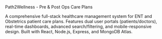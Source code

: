 Path2Wellness - Pre & Post Ops Care Plans

A comprehensive full-stack healthcare management system for ENT and Obstetrics patient care plans. 
Features dual user portals (patients/doctors), real-time dashboards, advanced search/filtering, and mobile-responsive design. Built with React, Node.js, Express, and MongoDB Atlas.
